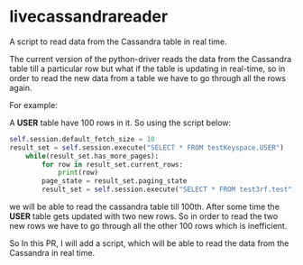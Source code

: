 # livecassandrareader

A script to read data from the Cassandra table in real time.

The current version of the python-driver reads the data from the Cassandra table till a particular row but what if the table is updating in real-time, so in order to read the new data from a table we have to go through all the rows again.

For example:

A **USER** table have 100 rows in it. So using the script below:
```python
self.session.default_fetch_size = 10
result_set = self.session.execute("SELECT * FROM testKeyspace.USER")
    while(result_set.has_more_pages):
        for row in result_set.current_rows:
            print(row)
        page_state = result_set.paging_state
        result_set = self.session.execute("SELECT * FROM test3rf.test", paging_state=page_state)
```
we will be able to read the cassandra table till 100th. After some time the **USER** table gets updated with two new rows. So in order to read the two new rows we have to go through all the other 100 rows which is inefficient. 

So In this PR, I will add a script, which will be able to read the data from the Cassandra in real time.   

